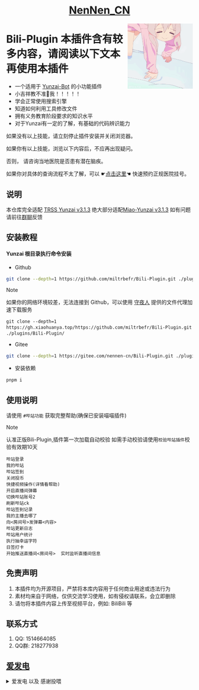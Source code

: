 <div align="center">

# [NenNen_CN](https://gitee.com/nennen-cn)

<img decoding="async" align=right src="resources/imgs/face.gif" width="35%">
</div>

# Bili-Plugin  本插件含有较多内容，请阅读以下文本再使用本插件

- 一个适用于 [Yunzai-Bot](https://github.com/TimeRainStarSky/Yunzai) 的小功能插件
- 小吉祥教不准🐎我！！！！！
- 学会正常使用搜索引擎
- 知道如何利用工具修改文件
- 拥有义务教育阶段要求的知识水平
- 对于Yunzai有一定的了解，有基础的代码辨识能力

如果没有以上技能，请立刻停止插件安装并关闭浏览器。

如果你有以上技能，浏览以下内容后，不应再出现疑问。

否则， 请咨询当地医院是否患有潜在脑疾。

如果你对具体的查询流程不太了解，可以 ☛[点击这里](https://www.guahao.com/nav)☚ 快速预约正规医院挂号。


## 说明

本仓库完全适配 [TRSS Yunzai v3.1.3](https://github.com/TimeRainStarSky/Yunzai) 绝大部分适配[Miao-Yunzai v3.1.3](https://github.com/yoimiya-kokomi/Miao-Yunzai) 如有问题请前往[群聊](https://qm.qq.com/q/G3LKGY2Gsu)反馈


## 安装教程 

#### Yunzai 根目录执行命令安装

 - Github
``` bash 
git clone --depth=1 https://github.com/miltrbefr/Bili-Plugin.git ./plugins/Bili-Plugin/
```
> [!NOTE]
> 如果你的网络环境较差，无法连接到 Github，可以使用 [守夜人](https://gitee.com/xh11111111) 提供的文件代理加速下载服务
>
> ```
> git clone --depth=1 https://gh.xiaohuanya.top/https://github.com/miltrbefr/Bili-Plugin.git ./plugins/Bili-Plugin/
> ```
 - Gitee
``` bash 
git clone --depth=1 https://gitee.com/nennen-cn/Bili-Plugin.git ./plugins/Bili-Plugin/
```

 - 安装依赖
``` bash 
pnpm i
```
## 使用说明
请使用 `#哔站功能` 获取完整帮助(确保已安装喵喵插件)

> [!NOTE]
>认准正版Bili-Plugin,插件第一次加载自动校验
>如需手动校验请使用`校验哔站插件`校验有效期10天
> ```
> 哔站登录  
> 我的哔站
> 哔站签到
> 关闭投币
> 快捷视频操作(详情看帮助)
> 开启直播间弹幕
> 切换哔站账号2
> 刷新哔站ck
> 哔站签到记录
> 我的主播去哪了
> 向<房间号>发弹幕<内容>
> 哔站更新日志
> 哔站用户统计
> 执行抽幸运字符
> 日签打卡
> 开始推送直播间<房间号>  实时监听直播间信息

## 免责声明
1.  本插件均为开源项目，严禁将本库内容用于任何商业用途或违法行为
2.  素材均来自于网络，仅供交流学习使用，如有侵权请联系，会立即删除
3.  请勿将本插件内容上传至视频平台，例如: BiliBili 等


## 联系方式
1. QQ: 1514664085
2. QQ群: 218277938

## [爱发电](https://afdian.com/a/ziyibots)

<details>
<summary>爱发电 以及 感谢投喂 </summary>
<img width="365px" height="450px" src="resources/imgs/afdian.jpg">
